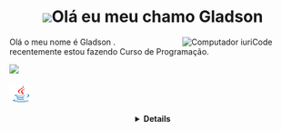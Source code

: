 <h1 align="center"><img src="https://media.giphy.com/media/hvRJCLFzcasrR4ia7z/giphy.gif" width="25px">Olá eu meu chamo Gladson </h1></img>

<img src="https://raw.githubusercontent.com/MicaelliMedeiros/micaellimedeiros/master/image/computer-illustration.png" min-width="200px" max-width="200px" width="200px" align="right" alt="Computador iuriCode">

<p align="left"> 
  Olá o meu nome é  Gladson <strongSua área</strong>.<br>
  recentemente estou fazendo Curso de Programação.
</p>

<div align="left">

  <a href="https://github.com/gladsonsimoes"/>
   <img align="height" src="https://github-readme-stats.vercel.app/api?username=gladsonsimoes&show_icons=true&theme=github_dark&include_all_commits=true&count_private=false"/>
     
<!-- <a href="https://github.com/gladsonsimoes"/> 
<img  align="center" height="200em"  src="Gladson.gif"/> -->

 </div>
 
<div style="display: inline_block"><br>
 <div align="left">

<img align="center" alt="JAVA" height="31" width="40" src="https://github.com/devicons/devicon/blob/master/icons/java/java-original.svg">


</p>

<h4 align="center">
<details>
<summary> </summary>

<div align="center">
  
  <img height="150em" src="https://github-readme-stats.vercel.app/api/top-langs/?username=gladsonsimoes&layout=compact&langs_count=10&theme=github_dark"/>
</a> 


<!-- Trabalhando Neste Repositório:

<!-- Código para colocar Repositório no README   -->

<!--</a>
    <a href="https://github.com/gladsonsimoes/ExerciciosDeExemplo_Java">  
  <img align="center" src="https://github-readme-stats.vercel.app/api/pin/?username=gladsonsimoes&repo=ExerciciosDeExemplo_Java&theme=github_dark" />
</a>-->  

<!--
**gladsonsimoes/gladsonsimoes** is a ✨ _special_ ✨ repository because its `README.md` (this file) appears on your GitHub profile.
Here are some ideas to get you started:

- 🔭 I’m currently working on ...
- 🌱 I’m currently learning ...
- 👯 I’m looking to collaborate on ...
- 🤔 I’m looking for help with ...
- 💬 Ask me about ...
- 📫 How to reach me: ...
- 😄 Pronouns: ...
- ⚡ Fun fact: ...
-->

